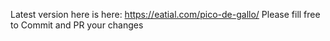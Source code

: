 Latest version here is here:
 https://eatial.com/pico-de-gallo/
 Please fill free to Commit and PR your changes
